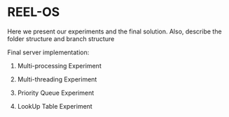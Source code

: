 # REEL-OS

 Here we present our experiments and the final solution. 
 Also, describe the folder structure and branch structure
 
 
Final server implementation:



1) Multi-processing Experiment


2) Multi-threading Experiment


3) Priority Queue Experiment


4) LookUp Table Experiment
